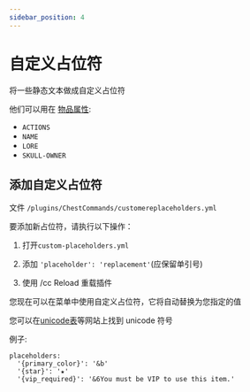 ```yaml
---
sidebar_position: 4
---
```


# 自定义占位符

将一些静态文本做成自定义占位符

他们可以用在 [物品属性](/docs/基础/物品属性.md):

- `ACTIONS`
- `NAME`
- `LORE`
- `SKULL-OWNER`

## 添加自定义占位符

文件 `/plugins/ChestCommands/customereplaceholders.yml`

要添加新占位符，请执行以下操作：

1. 打开`custom-placeholders.yml`

2. 添加 `'placeholder': 'replacement'`(应保留单引号)

3. 使用 /cc Reload 重载插件

您现在可以在菜单中使用自定义占位符，它将自动替换为您指定的值


您可以在[unicode表](https://unicode-table.com)等网站上找到 unicode 符号

例子:
```
placeholders:
  '{primary_color}': '&b'
  '{star}': '★'
  '{vip_required}': '&6You must be VIP to use this item.'
```
